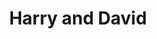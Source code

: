 ---
facebook: https://facebook.com/harryanddavid
instagram: https://instagram.com/harryanddavid
linkedin: https://linkedin.com/company/harryanddavid-com
logohandle: harryanddavid
pinterest: https://pinterest.com/harryanddavid
sort: harryanddavid
title: Harry and David
twitter: https://x.com/harryanddavid
website: https://www.harryanddavid.com/
wikipedia: https://en.wikipedia.org/wiki/Harry_%26_David
youtube: https://youtube.com/harryanddavid
---